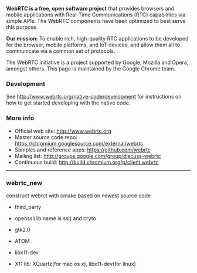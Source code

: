 **WebRTC is a free, open software project** that provides browsers and mobile
applications with Real-Time Communications (RTC) capabilities via simple APIs.
The WebRTC components have been optimized to best serve this purpose.

**Our mission:** To enable rich, high-quality RTC applications to be
developed for the browser, mobile platforms, and IoT devices, and allow them
all to communicate via a common set of protocols.

The WebRTC initiative is a project supported by Google, Mozilla and Opera,
amongst others. This page is maintained by the Google Chrome team.

### Development

See http://www.webrtc.org/native-code/development for instructions on how to get
started developing with the native code.

### More info

 * Official web site: http://www.webrtc.org
 * Master source code repo: https://chromium.googlesource.com/external/webrtc
 * Samples and reference apps: https://github.com/webrtc
 * Mailing list: http://groups.google.com/group/discuss-webrtc
 * Continuous build: http://build.chromium.org/p/client.webrtc

---------------

### webrtc_new
construct webrct with cmake based on newest source code



* third_party

 * openssl(lib name is ssl) and cryto
 * gtk2.0
 * ATOM
 * libx11-dev
 * X11 lib: XQuartz(for mac os x), libx11-dev(for linux)